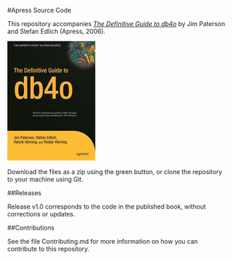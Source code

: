 #Apress Source Code

This repository accompanies [*The Definitive Guide to db4o*](http://www.apress.com/9781590596562) by Jim Paterson and Stefan Edlich (Apress, 2006).

![Cover image](9781590596562.jpg)

Download the files as a zip using the green button, or clone the repository to your machine using Git.

##Releases

Release v1.0 corresponds to the code in the published book, without corrections or updates.

##Contributions

See the file Contributing.md for more information on how you can contribute to this repository.
